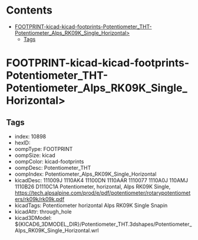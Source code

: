 



Contents
========

* [FOOTPRINT-kicad-kicad-footprints-Potentiometer_THT-Potentiometer_Alps_RK09K_Single_Horizontal>](#footprint-kicad-kicad-footprints-potentiometer_tht-potentiometer_alps_rk09k_single_horizontal)
	* [Tags](#tags)

# FOOTPRINT-kicad-kicad-footprints-Potentiometer_THT-Potentiometer_Alps_RK09K_Single_Horizontal>

## Tags

- index: 10898
- hexID: 
- oompType: FOOTPRINT
- oompSize: kicad
- oompColor: kicad-footprints
- oompDesc: Potentiometer_THT
- oompIndex: Potentiometer_Alps_RK09K_Single_Horizontal
- kicadDesc: 111009J 1110AK4 11100DN 1110AAR 1110077 1110A0J 110AMJ 1110B26 D1110C1A Potentiometer, horizontal, Alps RK09K Single, https://tech.alpsalpine.com/prod/e/pdf/potentiometer/rotarypotentiometers/rk09k/rk09k.pdf
- kicadTags: Potentiometer horizontal Alps RK09K Single Snapin
- kicadAttr: through_hole
- kicad3DModel: ${KICAD6_3DMODEL_DIR}/Potentiometer_THT.3dshapes/Potentiometer_Alps_RK09K_Single_Horizontal.wrl
